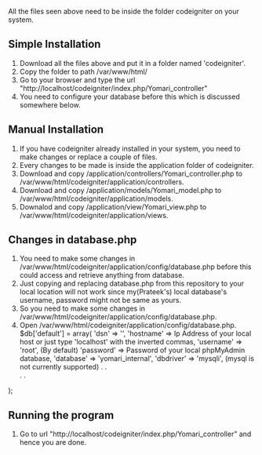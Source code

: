 All the files seen above need to be inside the folder codeigniter on your system.

## Simple Installation

1. Download all the files above and put it in a folder named 'codeigniter'.
2. Copy the folder to path /var/www/html/
3. Go to your browser and type the url "http://localhost/codeigniter/index.php/Yomari_controller"
4. You need to configure your database before this which is discussed somewhere below.


## Manual Installation

1. If you have codeigniter already installed in your system, you need to make changes or replace a couple of files.
2. Every changes to be made is inside the application folder of codeigniter.
2. Download and copy /application/controllers/Yomari_controller.php to /var/www/html/codeigniter/application/controllers.
3. Download and copy /application/models/Yomari_model.php to /var/www/html/codeigniter/application/models.
4. Downalod and copy /application/view/Yomari_view.php to /var/www/html/codeigniter/application/views.


## Changes in database.php

1. You need to make some changes in /var/www/html/codeigniter/application/config/database.php before this could access and retrieve anything from database.
2. Just copying and replacing database.php from this repository to your local location will not work since my(Prateek's) local database's username, password  might not be same as yours.
3. So you need to make some changes in /var/www/html/codeigniter/application/config/database.php.
4. Open /var/www/html/codeigniter/application/config/database.php.
	$db['default'] = array(
	'dsn'	=> '',
	'hostname' => Ip Address of your local host or just type 'localhost' with the inverted commas,
	'username' => 'root', (By default)
	'password' => Password of your local phpMyAdmin database,
	'database' => 'yomari_internal',
	'dbdriver' => 'mysqli', (mysql is not currently supported)
	.
	.	
	.
	.

);


## Running the program

1. Go to url "http://localhost/codeigniter/index.php/Yomari_controller" and hence you are done.
